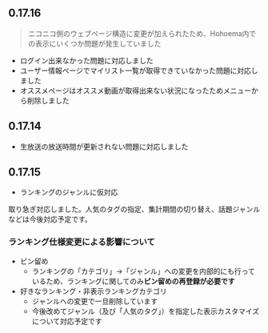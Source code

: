 ﻿## 0.17.16

> ニコニコ側のウェブページ構造に変更が加えられたため、Hohoema内での表示にいくつか問題が発生していました

* ログイン出来なかった問題に対応しました
* ユーザー情報ページでマイリスト一覧が取得できていなかった問題に対応しました
* オススメページはオススメ動画が取得出来ない状況になったためメニューから削除しました

## 0.17.14

* 生放送の放送時間が更新されない問題に対応しました

## 0.17.15

* ランキングのジャンルに仮対応

取り急ぎ対応しました。人気のタグの指定、集計期間の切り替え、話題ジャンルなどは今後対応予定です。

### ランキング仕様変更による影響について

* ピン留め
  * ランキングの「カテゴリ」→「ジャンル」への変更を内部的にも行っているため、ランキングに関してのみ**ピン留めの再登録が必要です**
* 好きなランキング・非表示ランキングカテゴリ
  * ジャンルへの変更で一旦削除しています
  * 今後改めてジャンル（及び「人気のタグ」）を指定した表示カスタマイズについて対応予定です

